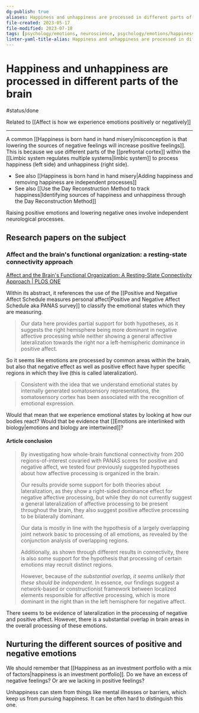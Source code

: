 ```yaml
---
dg-publish: true
aliases: Happiness and unhappiness are processed in different parts of the brain, Positive and negative affect live in different parts of the brain., negative emotions are processed in a different part of the brain, positive emotions are processed in a different part of the brain, happiness and unhappiness are processed in different parts of the brain, raising positive emotions and lowering negative ones involve independent neurological processes
file-created: 2023-05-17
file-modified: 2023-07-18
tags: [psychology/emotions, neuroscience, psychology/emotions/happiness, philosophy, science]
linter-yaml-title-alias: Happiness and unhappiness are processed in different parts of the brain
---
```


# Happiness and unhappiness are processed in different parts of the brain

#status/done

Related to [[Affect is how we experience emotions positively or negatively]]

---

A common [[Happiness is born hand in hand misery|misconception is that lowering the sources of negative feelings will increase positive feelings]]. This is because we use different parts of the [[prefrontal cortex]] within the [[Limbic system regulates multiple systems|limbic system]] to process happiness (left side) and unhappiness (right side).

- See also [[Happiness is born hand in hand misery|Adding happiness and removing happiness are independent processes]]
- See also [[Use the Day Reconstruction Method to track happiness|Identifying sources of happiness and unhappiness through the Day Reconstruction Method]]

Raising positive emotions and lowering negative ones involve independent neurological processes.

## Research papers on the subject

### Affect and the brain's functional organization: a resting-state connectivity approach

[Affect and the Brain's Functional Organization: A Resting-State Connectivity Approach | PLOS ONE](https://journals.plos.org/plosone/article?id=10.1371/journal.pone.0068015)

Within its abstract, it references the use of the  [[Positive and Negative Affect Schedule measures personal affect|Positive and Negative Affect Schedule aka PANAS survey]]  to classify the emotional states which they are measuring.

> Our data here provides partial support for both hypotheses, as it suggests the right hemisphere being more dominant in negative affective processing while neither showing a general affective lateralization towards the right nor a left-hemispheric dominance in positive affect.

So it seems like emotions are processed by common areas within the brain, but also that negative effect as well as positive effect have hyper specific regions in which they live (this is called lateralization).

> Consistent with the idea that we understand emotional states by internally generated somatosensory representations, the somatosensory cortex has been associated with the recognition of emotional expression.

Would that mean that we experience emotional states by looking at how our bodies react? Would that be evidence that [[Emotions are interlinked with biology|emotions and biology are intertwined]]?

#### Article conclusion

> By investigating how whole-brain functional connectivity from 200 regions-of-interest covaried with PANAS scores for positive and negative affect, we tested four previously suggested hypotheses about how affective processing is organized in the brain.
>
> Our results provide some support for both theories about lateralization, as they show a right-sided dominance effect for negative affective processing, but while they do not currently suggest a general lateralization of affective processing to be present throughout the brain, they also suggest positive affective processing to be bilaterally dominant.
>
> Our data is mostly in line with the hypothesis of a largely overlapping joint network basic to processing of all emotions, as revealed by the conjunction analysis of overlapping regions.
>
> Additionally, as shown through different results in connectivity, there is also some support for the hypothesis that processing of certain emotions may recruit distinct regions.
>
> However, because of *the substantial overlap, it seems unlikely that these should be independent*. In essence, our findings suggest a network-based or constructionist framework between localized elements responsible for affective processing, which is more dominant in the right than in the left hemisphere for negative affect.

There seems to be evidence of lateralization in the processing of negative and positive affect. However, there is a substantial overlap in brain areas in the overall processing of these emotions.

## Nurturing the different sources of positive and negative emotions

We should remember that [[Happiness as an investment portfolio with a mix of factors|happiness is an investment portfolio]]. Do we have an excess of negative feelings? Or are we lacking in positive feelings?

Unhappiness can stem from things like mental illnesses or barriers, which keep us from pursuing happiness. It can be often hard to distinguish this one.
